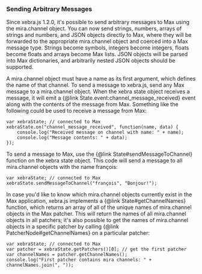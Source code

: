 ### Sending Arbitrary Messages

Since xebra.js 1.2.0, it's possible to send arbitrary messages to Max using the mira.channel object. You can now send strings, numbers, arrays of strings and numbers, and JSON objects directly to Max, where they will be forwarded to the appropriate mira.channel object and coerced into a Max message type. Strings become symbols, integers become integers, floats become floats and arrays become Max lists. JSON objects will be parsed into Max dictionaries, and arbitrarily nested JSON objects should be supported.

A mira.channel object must have a name as its first argument, which defines the name of that channel. To send a message to xebra.js, send any Max message to a mira.channel object. When the xebra state object receives a message, it will emit a {@link State.event:channel_message_received} event along with the contents of the message from Max. Something like the following could be used to receive a message from Max:

```
var xebraState; // connected to Max
xebraState.on("channel_message_received", function(name, data) {
	console.log("Received message on channel with name: " + name);
	console.log("Message contents: " + data);
});
```

To send a message to Max, use the {@link State#sendMessageToChannel} function on the xebra state object. This code will send a message to all mira.channel objects with the name françois:

```
var xebraState; // connected to Max
xebraState.sendMessageToChannel("françois", "Bonjour!");
```

In case you'd like to know which mira.channel objects currently exist in the Max application, xebra.js implements a {@link State#getChannelNames} function, which returns an array of all of the unique names of mira.channel objects in the Max patcher. This will return the names of all mira.channel objects in all patchers; it's also possible to get the names of mira.channel objects in a specific patcher by calling {@link PatcherNode#getChannelNames}  on a particular patcher:

```
var xebraState; // connected to Max
var patcher = xebraState.getPatchers()[0]; // get the first patcher
var channelNames = patcher.getChannelNames();
console.log("First patcher contains mira channels: " + channelNames.join(", "));
```

